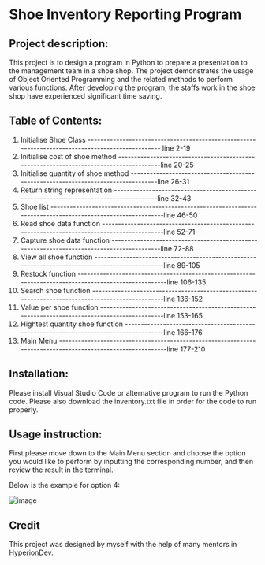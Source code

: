 # Shoe Inventory Reporting Program

## Project description:

This project is to design a program in Python to prepare a presentation to the management team in a shoe shop.
The project demonstrates the usage of Object Oriented Programming and the related methods to perform various functions.
After developing the program, the staffs work in the shoe shop have experienced significant time saving.

## Table of Contents:

1. Initialise Shoe Class  ------------------------------------------------------------------------------------------------- line 2-19
2. Initialise cost of shoe method ---------------------------------------------------------------------------------------line 20-25
3. Initialise quantity of shoe method ----------------------------------------------------------------------------------line 26-31
4. Return string representation ----------------------------------------------------------------------------------------line 32-43
5. Shoe list --------------------------------------------------------------------------------------------------------------line 46-50
6. Read shoe data function ---------------------------------------------------------------------------------------------line 52-71
7. Capture shoe data function ------------------------------------------------------------------------------------------line 72-88
8. View all shoe function ------------------------------------------------------------------------------------------------line 89-105
9. Restock function ------------------------------------------------------------------------------------------------------line 106-135
10. Search shoe function -------------------------------------------------------------------------------------------------line 136-152
11. Value per shoe function ----------------------------------------------------------------------------------------------line 153-165
12. Hightest quantity shoe function --------------------------------------------------------------------------------------line 166-176
13. Main Menu ------------------------------------------------------------------------------------------------------------line 177-210

## Installation:
Please install Visual Studio Code or alternative program to run the Python code.
Please also download the inventory.txt file in order for the code to run properly.

## Usage instruction:
First please move down to the Main Menu section and choose the option you would like to perform by inputting the corresponding number,
and then review the result in the terminal.

Below is the example for option 4:

![image](https://user-images.githubusercontent.com/118776194/212059486-bcb8bbeb-463c-41d4-aa0f-a2a9d7b3d309.png)

## Credit
This project was designed by myself with the help of many mentors in HyperionDev. 
